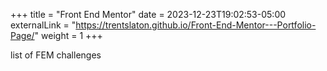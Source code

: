 +++
title = "Front End Mentor"
date = 2023-12-23T19:02:53-05:00
externalLink = "https://trentslaton.github.io/Front-End-Mentor---Portfolio-Page/"
weight = 1
+++

list of FEM challenges
